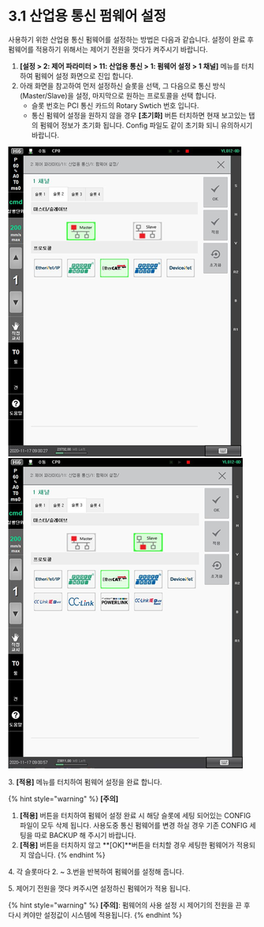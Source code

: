 # 3.1 산업용 통신 펌웨어 설정

사용하기 위한 산업용 통신 펌웨어를 설정하는 방법은 다음과 같습니다. 설정이 완료 후 펌웨어를 적용하기 위해서는 제어기 전원을 껏다가 켜주시기 바랍니다.

1. **\[설정 > 2: 제어 파라미터 > 11: 산업용 통신 > 1: 펌웨어 설정 > 1 채널]** 메뉴를 터치하여 펌웨어 설정 화면으로 진입 합니다.
2. 아래 화면을 참고하여 먼저 설정하신 슬롯을 선택, 그 다음으로 통신 방식(Master/Slave)을 설정, 마지막으로 원하는 프로토콜을 선택 합니다.
   * 슬롯 번호는 PCI 통신 카드의 Rotary Swtich 번호 입니다.
   * 통신 펌웨어 설정을 원하지 않을 경우 **\[초기화]** 버튼 터치하면 현재 보고있는 탭의 펌웨어 정보가 초기화 됩니다. Config 파일도 같이 초기화 되니 유의하시기 바랍니다.

![그림 3 축 산업용 통신 설정 화면(master)](<../.gitbook/assets/image (7).png>) ![그림 3 축 산업용 통신 설정 화면(Slave)](<../.gitbook/assets/image (3).png>)

3\. **\[적용]** 메뉴를 터치하여 펌웨어 설정을 완료 합니다.

{% hint style="warning" %}
**\[주의]**

1. **\[적용]** 버튼을 터치하여 펌웨어 설정 완료 시 해당 슬롯에 세팅 되어있는 CONFIG 파일이 모두 삭제 됩니다. 사용도중 통신 펌웨어를 변경 하실 경우 기존 CONFIG 세팅을 따로 BACKUP 해 주시기 바랍니다.
2. **\[적용]** 버튼을 터치하지 않고 **\[OK]**버튼을 터치할 경우 세팅한 펌웨어가 적용되지 않습니다.
{% endhint %}

4\. 각 슬롯마다 2. \~ 3.번을 반복하여 펌웨어를 설정해 줍니다.

5\. 제어기 전원을 껏다 켜주시면 설정하신 펌웨어가 적용 됩니다.

{% hint style="warning" %}
**\[주의]**: 펌웨어의 사용 설정 시 제어기의 전원을 끈 후 다시 켜야만 설정값이 시스템에 적용됩니다.
{% endhint %}
